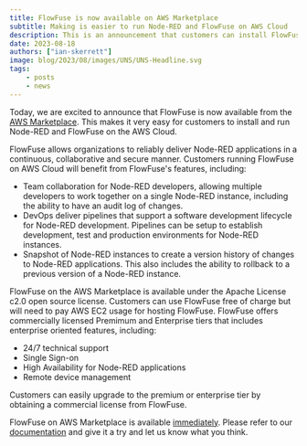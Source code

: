 ```yaml
---
title: FlowFuse is now available on AWS Marketplace
subtitle: Making is easier to run Node-RED and FlowFuse on AWS Cloud
description: This is an announcement that customers can install FlowFuse on AWS Cloud from the AWS Marketplace.
date: 2023-08-18
authors: ["ian-skerrett"]
image: blog/2023/08/images/UNS/UNS-Headline.svg
tags:
    - posts
    - news
---
```


Today, we are excited to announce that FlowFuse is now available from the [AWS Marketplace](https://aws.amazon.com/marketplace/pp/prodview-3ycrknfg67rug?sr=0-1&ref_=beagle&applicationId=AWSMPContessa). This makes it very easy for customers to install and run Node-RED and FlowFuse on the AWS Cloud.
<!--more-->

FlowFuse allows organizations to reliably deliver Node-RED applications in a continuous, collaborative and secure manner. Customers running FlowFuse on AWS Cloud will benefit from FlowFuse's features, including:
- Team collaboration for Node-RED developers, allowing multiple developers to work together on a single Node-RED instance, including the ability to have an audit log of changes.
- DevOps deliver pipelines that support a software development lifecycle for Node-RED development. Pipelines can be setup to establish development, test and production environments for Node-RED instances.
- Snapshot of Node-RED instances to create a version history of changes to Node-RED applications. This also includes the ability to rollback to a previous version of a Node-RED instance.

FlowFuse on the AWS Marketplace is available under the Apache License c2.0 open source license. Customers can use FlowFuse free of charge but will need to pay AWS EC2 usage for hosting FlowFuse. FlowFuse offers commercially licensed Premimum and Enterprise tiers that includes enterprise oriented features, including:
- 24/7 technical support
- Single Sign-on
- High Availability for Node-RED applications
- Remote device management

Customers can easily upgrade to the premium or enterprise tier by obtaining a commercial license from FlowFuse.

FlowFuse on AWS Marketplace is available [immediately](https://aws.amazon.com/marketplace/pp/prodview-3ycrknfg67rug?sr=0-1&ref_=beagle&applicationId=AWSMPContessa). Please refer to our [documentation](https://flowfuse.com/docs/install/docker/aws-marketpace/) and give it a try and let us know what you think.
